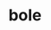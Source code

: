 ---
category: 4-letters
denotation: null
name: bole
reference_link: https://www.etymonline.com/word/bole
root_language: null
root_name: null
title: bole
type: free
word_sums:
- respelling: bole
  sum: 'Bole + '
---